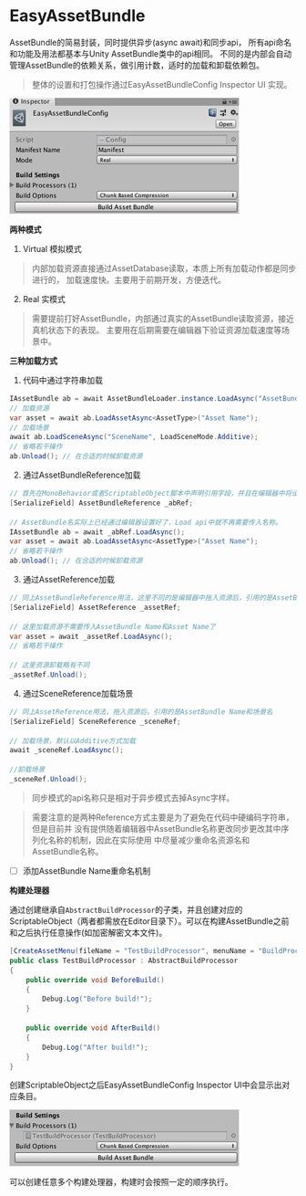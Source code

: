 # EasyAssetBundle

AssetBundle的简易封装，同时提供异步(async await)和同步api，
所有api命名和功能及用法都基本与Unity AssetBundle类中的api相同。
不同的是内部会自动管理AssetBundle的依赖关系，做引用计数，适时的加载和卸载依赖包。

> 整体的设置和打包操作通过EasyAssetBundleConfig Inspector UI 实现。

![](images/inspector_ui.png)

**两种模式**
1.  Virtual 模拟模式
>  内部加载资源直接通过AssetDatabase读取，本质上所有加载动作都是同步进行的，
加载速度快。主要用于前期开发，方便迭代。
2.  Real 实模式
>  需要提前打好AssetBundle，内部通过真实的AssetBundle读取资源，接近真机状态下的表现。
主要用在后期需要在编辑器下验证资源加载速度等场景中。

**三种加载方式**
1.  代码中通过字符串加载
```cs
IAssetBundle ab = await AssetBundleLoader.instance.LoadAsync("AssetBundle Name");
// 加载资源
var asset = await ab.LoadAssetAsync<AssetType>("Asset Name");
// 加载场景
await ab.LoadSceneAsync("SceneName", LoadSceneMode.Additive);
// 省略若干操作
ab.Unload(); // 在合适的时候卸载资源
```
2. 通过AssetBundleReference加载
```cs
// 首先在MonoBehavior或者ScriptableObject脚本中声明引用字段，并且在编辑器中将设置好AssetBundle名称的资源拖入
[SerializeField] AssetBundleReference _abRef;

// AssetBundle名实际上已经通过编辑器设置好了，Load api中就不再需要传入名称。
IAssetBundle ab = await _abRef.LoadAsync();
var asset = await ab.LoadAssetAsync<AssetType>("Asset Name");
// 省略若干操作
ab.Unload(); // 在合适的时候卸载资源
```
3. 通过AssetReference加载
```cs
// 同上AssetBundleReference用法，这里不同的是编辑器中拖入资源后，引用的是AssetBundle Name和其中的某个资源名
[SerializeField] AssetReference _assetRef;

// 这里加载资源不需要传入AssetBundle Name和Asset Name了
var asset = await _assetRef.LoadAsync();
// 省略若干操作

// 这里资源卸载略有不同
_assetRef.Unload();
```
4. 通过SceneReference加载场景
```cs
// 同上AssetReference用法，拖入资源后，引用的是AssetBundle Name和场景名
[SerializeField] SceneReference _sceneRef;

// 加载场景，默认以Additive方式加载
await _sceneRef.LoadAsync();

//卸载场景
_sceneRef.Unload();
```
>  同步模式的api名称只是相对于异步模式去掉Async字样。

>  需要注意的是两种Reference方式主要是为了避免在代码中硬编码字符串，但是目前并
没有提供随着编辑器中AssetBundle名称更改同步更改其中序列化名称的机制，因此在实际使用
中尽量减少重命名资源名和AssetBundle名称。
* [ ]  添加AssetBundle Name重命名机制

**构建处理器**

通过创建继承自`AbstractBuildProcessor`的子类，并且创建对应的ScriptableObject（两者都需放在Editor目录下）。可以在构建AssetBundle之前和之后执行任意操作(如加密解密文本文件)。
```cs
[CreateAssetMenu(fileName = "TestBuildProcessor", menuName = "BuildProcessors/TestBuildProcessor")]
public class TestBuildProcessor : AbstractBuildProcessor
{
    public override void BeforeBuild()
    {
        Debug.Log("Before build!");
    }

    public override void AfterBuild()
    {
        Debug.Log("After build!");
    }
}
```
创建ScriptableObject之后EasyAssetBundleConfig Inspector UI中会显示出对应条目。

![](images/build_processors_ui.png)

可以创建任意多个构建处理器，构建时会按照一定的顺序执行。